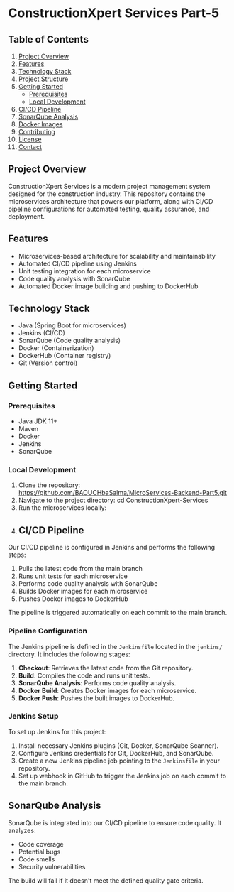 # ConstructionXpert Services Part-5

## Table of Contents
1. [Project Overview](#project-overview)
2. [Features](#features)
3. [Technology Stack](#technology-stack)
4. [Project Structure](#project-structure)
5. [Getting Started](#getting-started)
   - [Prerequisites](#prerequisites)
   - [Local Development](#local-development)
6. [CI/CD Pipeline](#cicd-pipeline)
7. [SonarQube Analysis](#sonarqube-analysis)
8. [Docker Images](#docker-images)
9. [Contributing](#contributing)
10. [License](#license)
11. [Contact](#contact)

## Project Overview
ConstructionXpert Services is a modern project management system designed for the construction industry. This repository contains the microservices architecture that powers our platform, along with CI/CD pipeline configurations for automated testing, quality assurance, and deployment.

## Features
- Microservices-based architecture for scalability and maintainability
- Automated CI/CD pipeline using Jenkins
- Unit testing integration for each microservice
- Code quality analysis with SonarQube
- Automated Docker image building and pushing to DockerHub

## Technology Stack
- Java (Spring Boot for microservices)
- Jenkins (CI/CD)
- SonarQube (Code quality analysis)
- Docker (Containerization)
- DockerHub (Container registry)
- Git (Version control)

## Getting Started

### Prerequisites
- Java JDK 11+
- Maven
- Docker
- Jenkins
- SonarQube

### Local Development
1. Clone the repository:
https://github.com/BAOUCHbaSalma/MicroServices-Backend-Part5.git
3. Navigate to the project directory:
cd ConstructionXpert-Services
4. Run the microservices locally:
5. ## CI/CD Pipeline

Our CI/CD pipeline is configured in Jenkins and performs the following steps:

1. Pulls the latest code from the main branch
2. Runs unit tests for each microservice
3. Performs code quality analysis with SonarQube
4. Builds Docker images for each microservice
5. Pushes Docker images to DockerHub

The pipeline is triggered automatically on each commit to the main branch.

### Pipeline Configuration

The Jenkins pipeline is defined in the `Jenkinsfile` located in the `jenkins/` directory. It includes the following stages:

1. **Checkout**: Retrieves the latest code from the Git repository.
2. **Build**: Compiles the code and runs unit tests.
3. **SonarQube Analysis**: Performs code quality analysis.
4. **Docker Build**: Creates Docker images for each microservice.
5. **Docker Push**: Pushes the built images to DockerHub.

### Jenkins Setup

To set up Jenkins for this project:

1. Install necessary Jenkins plugins (Git, Docker, SonarQube Scanner).
2. Configure Jenkins credentials for Git, DockerHub, and SonarQube.
3. Create a new Jenkins pipeline job pointing to the `Jenkinsfile` in your repository.
4. Set up webhook in GitHub to trigger the Jenkins job on each commit to the main branch.

## SonarQube Analysis

SonarQube is integrated into our CI/CD pipeline to ensure code quality. It analyzes:
- Code coverage
- Potential bugs
- Code smells
- Security vulnerabilities

The build will fail if it doesn't meet the defined quality gate criteria.
